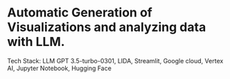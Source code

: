 # Automatic Generation of Visualizations and analyzing data with LLM.

Tech Stack: LLM GPT 3.5-turbo-0301, LIDA, Streamlit, Google cloud, Vertex AI, Jupyter Notebook, Hugging Face
